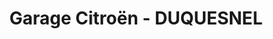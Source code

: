 ---
title: "Garage Citroën - DUQUESNEL"
url: /charleval/garage-citroen-duquesnel/
shop: réparation de voitures
---